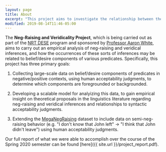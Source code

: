 ```yaml
---
layout: page
title: About
excerpt: "This project aims to investigate the relationship between the belief and desire relations expressed by certain verbs and those verbs' tendency to license negation-raising and veridicality inferences."
modified: 2019-08-14T11:46-05:00
---
```


<!-- investigate the relationship between the belief and desire relations expressed by certain verbs and those verbs' tendency to license negation-raising and veridicality inferences. To do this, we collect a preliminary pilot dataset of human judgements on a natural language inference (NLI) task designed to target the belief and desire properties of different English verbs. We then train an LSTM-based neural NLI model with RoBERTa subword embeddings on existing datasets of negation-raising and veridicality inference judgments and evaluate its ability to correctly make the inferences in the new task. Our initial findings, based only on the small set of judgments from this pilot (fewer than 100 examples), are inconclusive. -->

The **Neg-Raising and Veridicality Project**, which is being carried out as part of the [NRT DESE](http://www.sas.rochester.edu/dsc/graduate/nrt.html) program and sponsored by [Professor Aaron White](http://aaronstevenwhite.io), aims to carry out an empirical analysis of neg-raising and veridical inferences, and how the occurrences of these sorts of inferences may be related to belief/desire components of various predicates. Specifically, this project has three primary goals:

1. Collecting large-scale data on belief/desire components of predicates in negative/positive contexts, using human acceptability judgments, to determine which components are foregrounded or backgrounded.

2. Developing a scalable model for analyizing this data, to gain empirical insight on theoretical proposals in the linguistics literature regarding neg-raising and veridical inferences and relationships to syntactic acceptability judgments.

3. Extending the [MegaNegRaising](http://megaattitude.io/projects/mega-negraising/) dataset to include data on semi-neg-raising behavior (e.g. "I don't know that John left" -> "I think that John didn't leave") using human acceptability judgments.

Our full report of what we were able to accomplish over the course of the Spring 2020 semester can be found [here]({{ site.url }}/project_report.pdf).